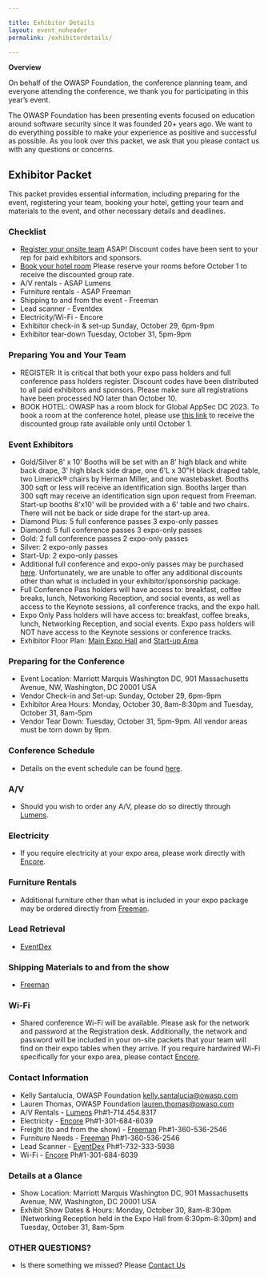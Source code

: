 ```yaml
---

title: Exhibitor Details
layout: event_noheader
permalink: /exhibitordetails/

---
```

**Overview**

On behalf of the OWASP Foundation, the conference planning team, and everyone attending the conference, we thank you for participating in this year’s event.

The OWASP Foundation has been presenting events focused on education around software security since it was founded 20+ years ago.
We want to do everything possible to make your experience as positive and successful as possible. As you look over this packet, we ask that you please contact us with any questions or concerns.

## Exhibitor Packet

This packet provides essential information, including preparing for the event, registering your team, booking your hotel, getting your team and materials to the event, and other necessary details and deadlines.

### Checklist

+ [Register your onsite team](https://www.eventbrite.com/e/owasp-global-appsec-washington-dc-2023-tickets-519195877847) ASAP! Discount codes have been sent to your rep for paid exhibitors and sponsors.
+ [Book your hotel room](https://book.passkey.com/event/50528867/owner/10764415/home) Please reserve your rooms before October 1 to receive the discounted group rate.
+ A/V rentals - ASAP Lumens 
+ Furniture rentals -  ASAP Freeman
+ Shipping to and from the event - Freeman
+ Lead scanner - Eventdex
+ Electricity/Wi-Fi - Encore
+ Exhibitor check-in & set-up Sunday, October 29, 6pm-9pm
+ Exhibitor tear-down Tuesday, October 31, 5pm-9pm

### Preparing You and Your Team

+ REGISTER: It is critical that both your expo pass holders and full conference pass holders register. Discount codes have been distributed to all paid exhibitors and sponsors. Please make sure all registrations have been processed NO later than October 10.
+ BOOK HOTEL: OWASP has a room block for Global AppSec DC 2023. To book a room at the conference hotel, please use [this link](https://book.passkey.com/event/50528867/owner/10764415/home) to receive the discounted group rate available only until October 1. 

### Event Exhibitors

+ Gold/Silver 8' x 10' Booths will be set with an 8' high black and white back drape, 3' high black side drape, one 6'L x 30"H black draped table, two Limerick® chairs by Herman Miller, and one wastebasket. Booths 300 sqft or less will receive an identification sign. Booths larger than 300 sqft may receive an identification sign upon request from Freeman. Start-up booths 8'x10' will be provided with a 6' table and two chairs. There will not be back or side drape for the start-up area. 
+ Diamond Plus: 5 full conference passes 3 expo-only passes
+ Diamond:  5 full conference passes 3 expo-only passes
+ Gold: 2 full conference passes 2 expo-only passes
+ Silver: 2 expo-only passes
+ Start-Up: 2 expo-only passes
+ Additional full conference and expo-only passes may be purchased [here](https://www.eventbrite.com/e/owasp-global-appsec-washington-dc-2023-tickets-519195877847). Unfortunately, we are unable to offer any additional discounts other than what is included in your exhibitor/sponsorship package.
+ Full Conference Pass holders will have access to: breakfast, coffee breaks, lunch, Networking Reception, and social events, as well as access to the Keynote sessions, all conference tracks, and the expo hall. 
+ Expo Only Pass holders will have access to: breakfast, coffee breaks, lunch, Networking Reception, and social events. Expo pass holders will NOT have access to the Keynote sessions or conference tracks.
+ Exhibitor Floor Plan: [Main Expo Hall](/assets/files/ExhibitHallFinal2023GlobalAppSecDC.pdf) and [Start-up Area](/assets/files/Start-UpFoyerFloorplan.pdf)

### Preparing for the Conference

+ Event Location: Marriott Marquis Washington DC, 901 Massachusetts Avenue, NW, Washington, DC 20001 USA
+ Vendor Check-in and Set-up: Sunday, October 29, 6pm-9pm
+ Exhibitor Area Hours: Monday, October 30, 8am-8:30pm and Tuesday, October 31, 8am-5pm
+ Vendor Tear Down: Tuesday, October 31, 5pm-9pm. All vendor areas must be torn down by 9pm.
  
### Conference Schedule
+ Details on the event schedule can be found [here](https://owasp2023globalappsecwashin.sched.com/).

### A/V
+ Should you wish to order any A/V, please do so directly through [Lumens](/assets/files/LumensAVOrderForm.pdf).

### Electricity
+ If you require electricity at your expo area, please work directly with [Encore](/assets/files/MarriottMarquisWashingtonDCExhibitorKit.pdf).

### Furniture Rentals
+ Additional furniture other than what is included in your expo package may be ordered directly from [Freeman](https://www.freemanco.com/documents/quick-facts2?showId=526852&venueId=177001722&branchId=112&city=Washington-DC&documentName=Quick%20Facts).

### Lead Retrieval
+ [EventDex](/assets/files/LeadRetrievalInstructionsGuide.pdf)

### Shipping Materials to and from the show
+ [Freeman](https://www.freemanco.com/documents/quick-facts2?showId=526852&venueId=177001722&branchId=112&city=Washington-DC&documentName=Quick%20Facts)

### Wi-Fi
+ Shared conference Wi-Fi will be available. Please ask for the network and password at the Registration desk. Additionally, the network and password will be included in your on-site packets that your team will find on their expo tables when they arrive. If you require hardwired Wi-Fi specifically for your expo area, please contact [Encore](/assets/files/MarriottMarquisWashingtonDCExhibitorKit.pdf).

### Contact Information
+ Kelly Santalucia, OWASP Foundation [kelly.santalucia@owasp.com](mailto:kelly.santalucia@owasp.com)
+ Lauren Thomas, OWASP Foundation [lauren.thomas@owasp.com](mailto:lauren.thomas@owasp.com)
+ A/V Rentals - [Lumens](mailto:ericdg@lumensav.com) Ph#1-714.454.8317
+ Electricity - [Encore](mailto:shalis.ricks@encoreglobal.com) Ph#1-301-684-6039
+ Freight (to and from the show) - [Freeman](mailto:Emily.Drewello@freeman.com) Ph#1-360-536-2546 
+ Furniture Needs - [Freeman](mailto:Emily.Drewello@freeman.com) Ph#1-360-536-2546 
+ Lead Scanner - [EventDex](mailto:shekar@eventdex.com) Ph#1-732-333-5938
+ Wi-Fi - [Encore](mailto:shalis.ricks@encoreglobal.com) Ph#1-301-684-6039
  
### Details at a Glance
+ Show Location: Marriott Marquis Washington DC, 901 Massachusetts Avenue, NW, Washington, DC 20001 USA
+ Exhibit Show Dates & Hours: Monday, October 30, 8am-8:30pm (Networking Reception held in the Expo Hall from 6:30pm-8:30pm) and Tuesday, October 31, 8am-5pm
  
### OTHER QUESTIONS?
+ Is there something we missed? Please [Contact Us](mailto:events@owasp.com)

